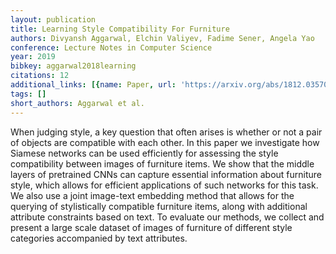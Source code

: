```yaml
---
layout: publication
title: Learning Style Compatibility For Furniture
authors: Divyansh Aggarwal, Elchin Valiyev, Fadime Sener, Angela Yao
conference: Lecture Notes in Computer Science
year: 2019
bibkey: aggarwal2018learning
citations: 12
additional_links: [{name: Paper, url: 'https://arxiv.org/abs/1812.03570'}]
tags: []
short_authors: Aggarwal et al.
---
```

When judging style, a key question that often arises is whether or not a pair
of objects are compatible with each other. In this paper we investigate how
Siamese networks can be used efficiently for assessing the style compatibility
between images of furniture items. We show that the middle layers of pretrained
CNNs can capture essential information about furniture style, which allows for
efficient applications of such networks for this task. We also use a joint
image-text embedding method that allows for the querying of stylistically
compatible furniture items, along with additional attribute constraints based
on text. To evaluate our methods, we collect and present a large scale dataset
of images of furniture of different style categories accompanied by text
attributes.